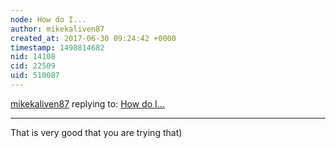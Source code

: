 ```yaml
---
node: How do I...
author: mikekaliven87
created_at: 2017-06-30 09:24:42 +0000
timestamp: 1498814682
nid: 14108
cid: 22509
uid: 510087
---
```




[mikekaliven87](../profile/mikekaliven87) replying to: [How do I...](../notes/Mekis/04-12-2017/how-do-i)

----
That is very good that you are trying that) 